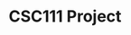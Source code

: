 ---
layout: page
title: CSC111 Project
description: AI Player in Chinese Chess
img: 
importance: 5
category: legacy
redirect: https://github.com/jenci2114/csc111-project
giscus_comments: false
---